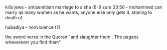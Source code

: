 


kills jews - antisemitism
marriage to aisha (6-9
sura 33:50 - mohammed can marry as many women as he wants, anyone else only gets 4.
stoning to death of

hubadiya - nonviolence (?)

the sword verse in the Quoran "and slaughter them . The pagans wheverever you find them"
